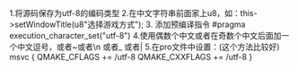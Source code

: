 1.将源码保存为utf-8的编码类型
2.在中文字符串前面家上u8，如：this->setWindowTitle(u8"选择游戏方式");
3. 添加预编译指令 #pragma execution_character_set("utf-8")
4.使用偶数个中文或者在奇数个中文后面加一个中文逗号，或者~或者\n 或者_ 或者|
5.在pro文件中设置：(这个方法比较好)
msvc {
   QMAKE_CFLAGS += /utf-8
   QMAKE_CXXFLAGS += /utf-8
}
